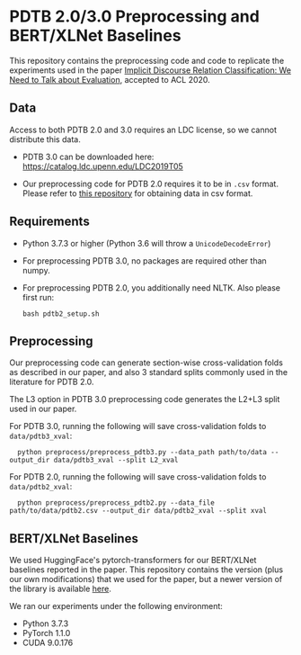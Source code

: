 # PDTB 2.0/3.0 Preprocessing and BERT/XLNet Baselines

This repository contains the preprocessing code and code to replicate the experiments used in the paper [Implicit Discourse Relation Classification: We Need to Talk about Evaluation](https://www.aclweb.org/anthology/2020.acl-main.480/), accepted to ACL 2020.

## Data

Access to both PDTB 2.0 and 3.0 requires an LDC license, so we cannot distribute this data. 

* PDTB 3.0 can be downloaded here: https://catalog.ldc.upenn.edu/LDC2019T05

* Our preprocessing code for PDTB 2.0 requires it to be in `.csv` format. Please refer to [this repository](https://github.com/cgpotts/pdtb2) for obtaining data in csv format.

## Requirements

* Python 3.7.3 or higher (Python 3.6 will throw a `UnicodeDecodeError`)

* For preprocessing PDTB 3.0, no packages are required other than numpy.

* For preprocessing PDTB 2.0, you additionally need NLTK. Also please first run:

      bash pdtb2_setup.sh

## Preprocessing

Our preprocessing code can generate section-wise cross-validation folds as described in our paper, and also 3 standard splits commonly used in the literature for PDTB 2.0.

The L3 option in PDTB 3.0 preprocessing code generates the L2+L3 split used in our paper.

For PDTB 3.0, running the following will save cross-validation folds to `data/pdtb3_xval`:

      python preprocess/preprocess_pdtb3.py --data_path path/to/data --output_dir data/pdtb3_xval --split L2_xval

For PDTB 2.0, running the following will save cross-validation folds to `data/pdtb2_xval`:

      python preprocess/preprocess_pdtb2.py --data_file path/to/data/pdtb2.csv --output_dir data/pdtb2_xval --split xval

## BERT/XLNet Baselines

We used HuggingFace's pytorch-transformers for our BERT/XLNet baselines reported in the paper. This repository contains the version (plus our own modifications) that we used for the paper, but a newer version of the library is available [here](https://github.com/huggingface/transformers).

We ran our experiments under the following environment:
* Python 3.7.3
* PyTorch 1.1.0
* CUDA 9.0.176
